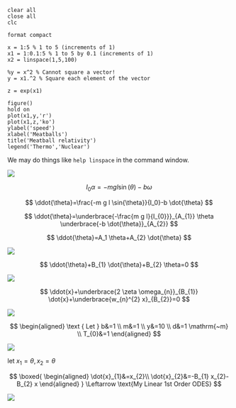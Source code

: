 ``` {.matlab}
clear all
close all
clc

format compact

x = 1:5 % 1 to 5 (increments of 1)
x1 = 1:0.1:5 % 1 to 5 by 0.1 (increments of 1)
x2 = linspace(1,5,100)

%y = x^2 % Cannot square a vector!
y = x1.^2 % Square each element of the vector

z = exp(x1)

figure()
hold on
plot(x1,y,'r')
plot(x1,z,'ko')
ylabel('speed')
xlabel('Meatballs')
title('Meatball relativity')
legend('Thermo','Nuclear')
```

We may do things like `help linspace` in the command window.

![](!imgdir/accae280db32dbf8264236b33c397f56c6ee8c05.png)

$$
I_{0} \alpha=-m g l \sin (\theta)-b \omega
$$

$$
\ddot{\theta}=\frac{-m g l \sin{\theta}}{I_0}-b \dot{\theta}
$$

$$
\ddot{\theta}=\underbrace{-\frac{m g l}{I_{0}}}_{A_{1}} \theta \underbrace{-b \dot{\theta}}_{A_{2}}
$$

$$
\ddot{\theta}=A_1 \theta+A_{2} \dot{\theta}
$$

![](!imgdir/f01df33ff2ec736c471351fe0f6349a8decde608.png)

$$
\ddot{\theta}+B_{1} \dot{\theta}+B_{2} \theta=0
$$

![](!imgdir/b7b7f2d5c78f4608fbf72cb7461fe89010ee7a04.png)

$$
\ddot{x}+\underbrace{2 \zeta \omega_{n}}_{B_{1}} \dot{x}+\underbrace{w_{n}^{2} x}_{B_{2}}=0
$$

![](!imgdir/5f7f3afc759be2ef9ecbf5eee8838e3dcddc23ff.png)

$$
\begin{aligned}
\text { Let } b&=1 \\
m&=1 \\
y&=10 \\
d&=1 \mathrm{~m} \\
T_{0}&=1
\end{aligned}
$$

![](!imgdir/a674c64d9ecff75498d99789e0aec1b69d5818c3.png)

let $x_{1}=\theta, x_{2}=\theta$

$$
\boxed{
\begin{aligned}
\dot{x}_{1}&=x_{2}\\
\dot{x}_{2}&=-B_{1} x_{2}-B_{2} x
\end{aligned}
} \Leftarrow \text{My Linear 1st Order ODES}
$$

![](!imgdir/90c65fcd8271b6056e285212b5d69dd1c9aa90f4.png)

